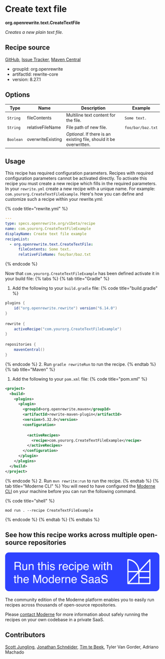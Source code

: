 # Create text file

**org.openrewrite.text.CreateTextFile**

_Creates a new plain text file._

## Recipe source

[GitHub](https://github.com/openrewrite/rewrite/blob/main/rewrite-core/src/main/java/org/openrewrite/text/CreateTextFile.java), [Issue Tracker](https://github.com/openrewrite/rewrite/issues), [Maven Central](https://central.sonatype.com/artifact/org.openrewrite/rewrite-core/8.27.1/jar)

* groupId: org.openrewrite
* artifactId: rewrite-core
* version: 8.27.1

## Options

| Type | Name | Description | Example |
| -- | -- | -- | -- |
| `String` | fileContents | Multiline text content for the file. | `Some text.` |
| `String` | relativeFileName | File path of new file. | `foo/bar/baz.txt` |
| `Boolean` | overwriteExisting | *Optional*. If there is an existing file, should it be overwritten. |  |


## Usage

This recipe has required configuration parameters. Recipes with required configuration parameters cannot be activated directly. To activate this recipe you must create a new recipe which fills in the required parameters. In your `rewrite.yml` create a new recipe with a unique name. For example: `com.yourorg.CreateTextFileExample`.
Here's how you can define and customize such a recipe within your rewrite.yml:

{% code title="rewrite.yml" %}
```yaml
---
type: specs.openrewrite.org/v1beta/recipe
name: com.yourorg.CreateTextFileExample
displayName: Create text file example
recipeList:
  - org.openrewrite.text.CreateTextFile:
      fileContents: Some text.
      relativeFileName: foo/bar/baz.txt
```
{% endcode %}

Now that `com.yourorg.CreateTextFileExample` has been defined activate it in your build file:
{% tabs %}
{% tab title="Gradle" %}
1. Add the following to your `build.gradle` file:
{% code title="build.gradle" %}
```groovy
plugins {
    id("org.openrewrite.rewrite") version("6.14.0")
}

rewrite {
    activeRecipe("com.yourorg.CreateTextFileExample")
}

repositories {
    mavenCentral()
}
```
{% endcode %}
2. Run `gradle rewriteRun` to run the recipe.
{% endtab %}
{% tab title="Maven" %}
1. Add the following to your `pom.xml` file:
{% code title="pom.xml" %}
```xml
<project>
  <build>
    <plugins>
      <plugin>
        <groupId>org.openrewrite.maven</groupId>
        <artifactId>rewrite-maven-plugin</artifactId>
        <version>5.32.0</version>
        <configuration>
          
          <activeRecipes>
            <recipe>com.yourorg.CreateTextFileExample</recipe>
          </activeRecipes>
        </configuration>
      </plugin>
    </plugins>
  </build>
</project>
```
{% endcode %}
2. Run `mvn rewrite:run` to run the recipe.
{% endtab %}
{% tab title="Moderne CLI" %}
You will need to have configured the [Moderne CLI](https://docs.moderne.io/moderne-cli/cli-intro) on your machine before you can run the following command.

{% code title="shell" %}
```shell
mod run . --recipe CreateTextFileExample
```
{% endcode %}
{% endtab %}
{% endtabs %}

## See how this recipe works across multiple open-source repositories

[![Moderne Link Image](/.gitbook/assets/ModerneRecipeButton.png)](https://app.moderne.io/recipes/org.openrewrite.text.CreateTextFile)

The community edition of the Moderne platform enables you to easily run recipes across thousands of open-source repositories.

Please [contact Moderne](https://moderne.io/product) for more information about safely running the recipes on your own codebase in a private SaaS.

## Contributors
[Scott Jungling](mailto:scott.jungling@gmail.com), [Jonathan Schnéider](mailto:jkschneider@gmail.com), [Tim te Beek](mailto:tim@moderne.io), Tyler Van Gorder, Adriano Machado
